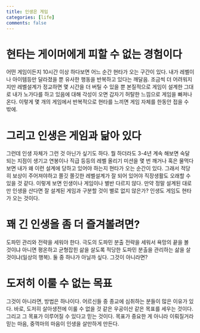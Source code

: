 ```yaml
---
title: 인생은 게임
categories: [life]
comments: false
---
```


# 현타는 게이머에게 피할 수 없는 경험이다
어떤 게임이든지 10시간 이상 하다보면 어느 순간 현타가 오는 구간이 있다. 내가 레벨이나 아이템등만 달라졌을 뿐 유사한 행동을 반복하고 있다는 깨달음. 조금씩 더 어려워지지만 레벨설계가 정교하면 몇 시간을 더 버틸 수 있을 뿐 본질적으로 게임이 설계한 그대로 내가 노가다를 하고 있음에 대해 각성이 오면 갑자기 허탈한 느낌으로 게임을 빠져나온다. 
이렇게 몇 개의 게임에서 반복적으로 현타를 느끼면 게임 자체를 한동안 접을 수 밖에.

# 그리고 인생은 게임과 닮아 있다
그런데 인생 자체가 그런 것 아닌가 싶기도 하다. 뭘 하더라도 3-4년 계속 해보면 숙달되는 지점이 생기고 연봉이나 직급 등등의 레벨 올리기 미션을 몇 번 깨거나 혹은 물먹다보면 내가 왜 이런 설계에 당하고 있어야 하는지 현타가 오는 순간이 있다. 그래서 적당히 보상이 주어져야하고 쫄깃 쫄깃한 레벨설계가 잘 되어 있어야 직장생활도 오래할 수 있을 것 같다.
이렇게 보면 인생이나 게임이나 별반 다르지 않다. 만약 정말 설계된 대로만 인생을 산다면 잘 설계된 게임과 구분할 것이 별로 없지 않은가? 인생도 게임도 현타가 오는 것이다.

# 꽤 긴 인생을 좀 더 즐겨볼려면?
도파민 관리와 전략을 세워야 한다. 극도의 도파민 분출 전략을 세워서 욕망의 끝을 볼 것이냐 아니면 평온하고 균형잡힌 삶을 살도록 적당한 도파민 분출을 관리하는 삶을 살 것이냐(일상의 행복). 둘 중 하나가 아닐까 싶다. 그것이 아니라면?

# 도저히 이룰 수 없는 목표
그것이 아니라면, 방법은 하나이다. 어르신들 중 종교에 심취하는 분들이 많은 이유가 있다. 바로, 도저히 살아생전에 이룰 수 없을 것 같은 우공이산 같은 목표를 세우는 것이다. 그리고 그 목표가 이루어질 수 있다고 믿는 것이다. 목표가 중요한 게 아니라 이뤄질거라 믿는 마음, 중꺽마의 마음이 인생을 살만하게 만든다.